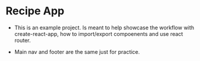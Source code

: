# Recipe App
- This is an example project. Is meant to help showcase the workflow with create-react-app, how to import/export compoenents and use react router.

- Main nav and footer are the same just for practice.
